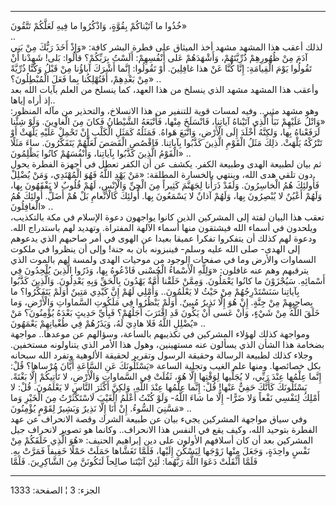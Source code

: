 ------------------------------------------------------------------------

خُذُوا ما آتَيْناكُمْ بِقُوَّةٍ، وَاذْكُرُوا ما فِيهِ لَعَلَّكُمْ تَتَّقُونَ»  
..  
لذلك أعقب هذا المشهد مشهد أخذ الميثاق على فطرة البشر كافة: «وَإِذْ أَخَذَ رَبُّكَ
مِنْ بَنِي آدَمَ مِنْ ظُهُورِهِمْ ذُرِّيَّتَهُمْ، وَأَشْهَدَهُمْ عَلى أَنْفُسِهِمْ: أَلَسْتُ بِرَبِّكُمْ؟ قالُوا: بَلى!
شَهِدْنا أَنْ تَقُولُوا يَوْمَ الْقِيامَةِ: إِنَّا كُنَّا عَنْ هذا غافِلِينَ. أَوْ تَقُولُوا: إِنَّما أَشْرَكَ
آباؤُنا مِنْ قَبْلُ وَكُنَّا ذُرِّيَّةً مِنْ بَعْدِهِمْ، أَفَتُهْلِكُنا بِما فَعَلَ الْمُبْطِلُونَ؟» ..  
وأعقب هذا المشهد مشهد الذي ينسلخ من هذا العهد، كما ينسلخ من العلم بآيات
الله بعد إذ أراه إياها..  
وهو مشهد مثير.. وفيه لمسات قوية للتنفير من هذا الانسلاخ، والتحذير من
مآله المنظور: «وَاتْلُ عَلَيْهِمْ نَبَأَ الَّذِي آتَيْناهُ آياتِنا، فَانْسَلَخَ مِنْها، فَأَتْبَعَهُ
الشَّيْطانُ فَكانَ مِنَ الْغاوِينَ. وَلَوْ شِئْنا لَرَفَعْناهُ بِها، وَلكِنَّهُ أَخْلَدَ إِلَى الْأَرْضِ،
وَاتَّبَعَ هَواهُ. فَمَثَلُهُ كَمَثَلِ الْكَلْبِ إِنْ تَحْمِلْ عَلَيْهِ يَلْهَثْ أَوْ تَتْرُكْهُ يَلْهَثْ. ذلِكَ مَثَلُ
الْقَوْمِ الَّذِينَ كَذَّبُوا بِآياتِنا. فَاقْصُصِ الْقَصَصَ لَعَلَّهُمْ يَتَفَكَّرُونَ. ساءَ مَثَلًا الْقَوْمُ
الَّذِينَ كَذَّبُوا بِآياتِنا، وَأَنْفُسَهُمْ كانُوا يَظْلِمُونَ» ..  
ثم بيان لطبيعة الهدى وطبيعة الكفر. يكشف عن أن الكفر تعطل في أجهزة الفطرة
يحول دون تلقي هدى الله، وينتهي بالخسارة المطلقة: «مَنْ يَهْدِ اللَّهُ فَهُوَ
الْمُهْتَدِي، وَمَنْ يُضْلِلْ فَأُولئِكَ هُمُ الْخاسِرُونَ. وَلَقَدْ ذَرَأْنا لِجَهَنَّمَ كَثِيراً مِنَ الْجِنِّ
وَالْإِنْسِ، لَهُمْ قُلُوبٌ لا يَفْقَهُونَ بِها، وَلَهُمْ أَعْيُنٌ لا يُبْصِرُونَ بِها، وَلَهُمْ آذانٌ لا
يَسْمَعُونَ بِها. أُولئِكَ كَالْأَنْعامِ بَلْ هُمْ أَضَلُّ. أُولئِكَ هُمُ الْغافِلُونَ» ..  
تعقب هذا البيان لفتة إلى المشركين الذين كانوا يواجهون دعوة الإسلام في
مكة بالتكذيب، ويلحدون في أسماء الله فيشتقون منها أسماء الآلهة المفتراة.
وتهديد لهم باستدراج الله. ودعوة لهم كذلك أن يتفكروا تفكرا عميقا بعيدا عن
الهوى في أمر صاحبهم الذي يدعوهم إلى الهدى- صلى الله عليه وسلم- فينبزونه
بأن به جنة! وإلى أن ينظروا في ملكوت السماوات والأرض وما في صفحات الوجود
من موحيات الهدى ولمسة لهم بالموت الذي يترقبهم وهم عنه غافلون: «وَلِلَّهِ
الْأَسْماءُ الْحُسْنى فَادْعُوهُ بِها، وَذَرُوا الَّذِينَ يُلْحِدُونَ فِي أَسْمائِهِ. سَيُجْزَوْنَ ما كانُوا
يَعْمَلُونَ. وَمِمَّنْ خَلَقْنا أُمَّةٌ يَهْدُونَ بِالْحَقِّ وَبِهِ يَعْدِلُونَ. وَالَّذِينَ كَذَّبُوا بِآياتِنا
سَنَسْتَدْرِجُهُمْ مِنْ حَيْثُ لا يَعْلَمُونَ.. وَأُمْلِي لَهُمْ إِنَّ كَيْدِي مَتِينٌ أَوَلَمْ يَتَفَكَّرُوا؟ ما
بِصاحِبِهِمْ مِنْ جِنَّةٍ. إِنْ هُوَ إِلَّا نَذِيرٌ مُبِينٌ. أَوَلَمْ يَنْظُرُوا فِي مَلَكُوتِ السَّماواتِ
وَالْأَرْضِ، وَما خَلَقَ اللَّهُ مِنْ شَيْءٍ، وَأَنْ عَسى أَنْ يَكُونَ قَدِ اقْتَرَبَ أَجَلُهُمْ؟ فَبِأَيِّ حَدِيثٍ
بَعْدَهُ يُؤْمِنُونَ؟ مَنْ يُضْلِلِ اللَّهُ فَلا هادِيَ لَهُ، وَيَذَرُهُمْ فِي طُغْيانِهِمْ يَعْمَهُونَ» ..  
ومواجهة كذلك لهؤلاء المشركين في تكذيبهم بالساعة، وسؤالهم عن موعدها..
مواجهة بضخامة هذا الشأن الذي يسألون عنه مستهينين، وهول هذا الأمر الذي
يتناولونه مستخفين. وجلاء كذلك لطبيعة الرسالة وحقيقة الرسول وتقرير لحقيقة
الألوهية وتفرد الله سبحانه بكل خصائصها. ومنها علم الغيب وتجلية الساعة
«يَسْئَلُونَكَ عَنِ السَّاعَةِ أَيَّانَ مُرْساها؟ قُلْ: إِنَّما عِلْمُها عِنْدَ رَبِّي، لا يُجَلِّيها لِوَقْتِها
إِلَّا هُوَ، ثَقُلَتْ فِي السَّماواتِ وَالْأَرْضِ، لا تَأْتِيكُمْ إِلَّا بَغْتَةً. يَسْئَلُونَكَ كَأَنَّكَ حَفِيٌّ
عَنْها! قُلْ: إِنَّما عِلْمُها عِنْدَ اللَّهِ، وَلكِنَّ أَكْثَرَ النَّاسِ لا يَعْلَمُونَ. قُلْ: لا أَمْلِكُ
لِنَفْسِي نَفْعاً وَلا ضَرًّا- إِلَّا ما شاءَ اللَّهُ- وَلَوْ كُنْتُ أَعْلَمُ الْغَيْبَ لَاسْتَكْثَرْتُ مِنَ
الْخَيْرِ وَما مَسَّنِيَ السُّوءُ. إِنْ أَنَا إِلَّا نَذِيرٌ وَبَشِيرٌ لِقَوْمٍ يُؤْمِنُونَ» ..  
وفي سياق مواجهة المشركين يجيء بيان عن طبيعة الشرك وقصة الانحراف عن عهد
الفطرة بتوحيد الله، وكيف يقع في النفس هذا الانحراف.. وكانما هو تصوير
لانحراف جيل المشركين بعد أن كان أسلافهم الأولون على دين إبراهيم الحنيف:
«هُوَ الَّذِي خَلَقَكُمْ مِنْ نَفْسٍ واحِدَةٍ، وَجَعَلَ مِنْها زَوْجَها لِيَسْكُنَ إِلَيْها، فَلَمَّا تَغَشَّاها
حَمَلَتْ حَمْلًا خَفِيفاً فَمَرَّتْ بِهِ. فَلَمَّا أَثْقَلَتْ دَعَوَا اللَّهَ رَبَّهُما: لَئِنْ آتَيْتَنا صالِحاً
لَنَكُونَنَّ مِنَ الشَّاكِرِينَ. فَلَمَّا

------------------------------------------------------------------------

الجزء: 3 ¦ الصفحة: 1333
